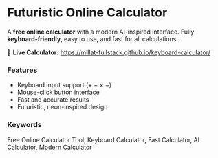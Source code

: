 # Futuristic Online Calculator

A **free online calculator** with a modern AI-inspired interface. Fully **keyboard-friendly**, easy to use, and fast for all calculations.  

🔗 **Live Calculator:** https://millat-fullstack.github.io/keyboard-calculator/  

### Features
- Keyboard input support (+ − × ÷)
- Mouse-click button interface
- Fast and accurate results
- Futuristic, neon-inspired design

### Keywords
Free Online Calculator Tool, Keyboard Calculator, Fast Calculator, AI Calculator, Modern Calculator
